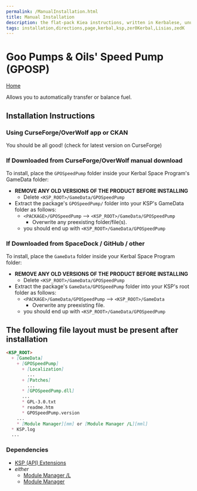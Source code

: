 ```yaml
---
permalink: /ManualInstallation.html
title: Manual Installation
description: the flat-pack Kiea instructions, written in Kerbalese, unusally present
tags: installation,directions,page,kerbal,ksp,zer0Kerbal,Lisias,zedK
---
```


<!-- ManualInstallation.md v1.1.8.1
Goo Pumps & Oils' Speed Pump (GPOSP)
created: 01 Oct 2019
updated: 11 Apr 2022 -->

<!-- based upon work by Lisias -->

# Goo Pumps & Oils' Speed Pump (GPOSP)

[Home](./index.md)

Allows you to automatically transfer or balance fuel.

## Installation Instructions

### Using CurseForge/OverWolf app or CKAN

You should be all good! (check for latest version on CurseForge)

### If Downloaded from CurseForge/OverWolf manual download

To install, place the `GPOSpeedPump` folder inside your Kerbal Space Program's GameData folder:

* **REMOVE ANY OLD VERSIONS OF THE PRODUCT BEFORE INSTALLING**
  * Delete `<KSP_ROOT>/GameData/GPOSpeedPump`
* Extract the package's `GPOSpeedPump/` folder into your KSP's GameData folder as follows:
  * `<PACKAGE>/GPOSpeedPump` --> `<KSP_ROOT>/GameData/GPOSpeedPump`
    * Overwrite any preexisting folder/file(s).
  * you should end up with `<KSP_ROOT>/GameData/GPOSpeedPump`

### If Downloaded from SpaceDock / GitHub / other

To install, place the `GameData` folder inside your Kerbal Space Program folder:

* **REMOVE ANY OLD VERSIONS OF THE PRODUCT BEFORE INSTALLING**
  * Delete `<KSP_ROOT>/GameData/GPOSpeedPump`
* Extract the package's `GameData/GPOSpeedPump` folder into your KSP's root folder as follows:
  * `<PACKAGE>/GameData/GPOSpeedPump` --> `<KSP_ROOT>/GameData`
    * Overwrite any preexisting file.
  * you should end up with `<KSP_ROOT>/GameData/GPOSpeedPump`

## The following file layout must be present after installation

```markdown
<KSP_ROOT>
  + [GameData]
    + [GPOSpeedPump]
      + [Localization]
        ...
      + [Patches]
        ...
      * [GPOSpeedPump.dll]
      ...
      * GPL-3.0.txt
      * readme.htm
      * GPOSpeedPump.version
    ...
    * [Module Manager][mm] or [Module Manager /L][mml]
  * KSP.log
  ...
```

### Dependencies

* [KSP (API) Extensions][kspe]
* *either*
  * [Module Manager /L][mml]
  * [Module Manager][mm]

[kspe]: http://ksp.lisias.net/add-ons/KSPAPIExtensions "KSPAPIExtensions"
[mm]: https://forum.kerbalspaceprogram.com/index.php?/topic/50533-*/ "Module Manager"
[mml]: https://github.com/net-lisias-ksp/ModuleManager "Module Manager /L"